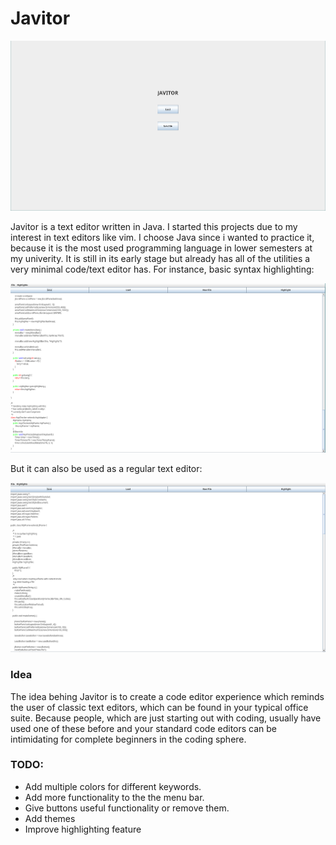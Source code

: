 # Javitor


![Alt text](https://github.com/w8ste/screenshots/blob/main/javitor_home.png)

Javitor is a text editor written in Java. I started this projects due to my interest in text editors like vim.
I choose Java since i wanted to practice it, because it is the most used programming language in lower semesters 
at my univerity. It is still in its early stage but already has all of the utilities a very minimal code/text editor 
has. For instance, basic syntax highlighting:

![Alt text](https://github.com/w8ste/screenshots/blob/main/javitor_highlight.png)


But it can also be used as a regular text editor:

![Alt text](https://github.com/w8ste/screenshots/blob/main/javitor_nohigh.png)

### Idea
The idea behing Javitor is to create a code editor experience which reminds the user of
classic text editors, which can be found in your typical office suite. Because people, which are 
just starting out with coding, usually have used one of these before and your standard code editors can 
be intimidating for complete beginners in the coding sphere.

### TODO:
- Add multiple colors for different keywords. 
- Add more functionality to the the menu bar.
- Give buttons useful functionality or remove them.
- Add themes
- Improve highlighting feature
